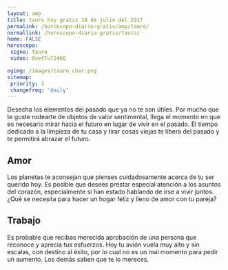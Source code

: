 ```yaml
---
layout: amp
title: tauro hoy gratis 10 de julio del 2017 
permalink: /horoscopo-diario-gratis/amp/tauro/
normallink: /horoscopo-diario-gratis/tauro/
home: FALSE
horoscopo:
 signo: tauro
 video: OvetTuT24KQ

ogimg: /images/tauro_char.png
sitemap:
 priority: 1
 changefreq: 'daily'
---
```



Desecha los elementos del pasado que ya no te son útiles. Por mucho que te guste rodearte de objetos de valor sentimental, llega el momento en que es necesario mirar hacia el futuro en lugar de vivir en el pasado. El tiempo dedicado a la limpieza de tu casa y tirar cosas viejas te libera del pasado y te permitirá abrazar el futuro.

## Amor

Los planetas te aconsejan que pienses cuidadosamente acerca de tu ser querido hoy. Es posible que desees prestar especial atención a los asuntos del corazón, especialmente si han estado hablando de irse a vivir juntos. ¿Qué se necesita para hacer un hogar feliz y lleno de amor con tu pareja?

## Trabajo

Es probable que recibas merecida aprobación de una persona que reconoce y aprecia tus esfuerzos. Hoy tu avión vuela muy alto y sin escalas, con destino al éxito, por lo cual no es un mal momento para pedir un aumento. Los demás saben que te lo mereces.